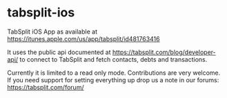 tabsplit-ios
============

TabSplit iOS App as available at https://itunes.apple.com/us/app/tabsplit/id481763416

It uses the public api documented at https://tabsplit.com/blog/developer-api/ to connect to TabSplit
and fetch contacts, debts and transactions.

Currently it is limited to a read only mode. Contributions are very welcome. If you need support 
for setting everything up drop us a note in our forums: https://tabsplit.com/forum/
